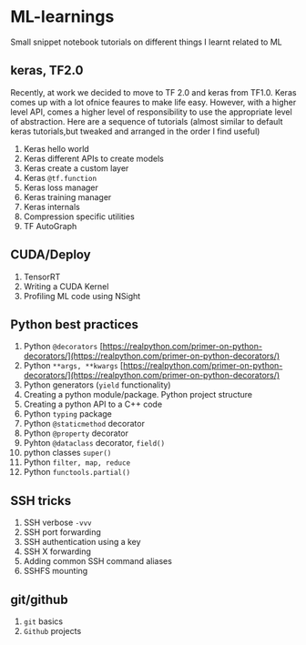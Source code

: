 # ML-learnings
Small snippet notebook tutorials on different things I learnt related to ML

## keras, TF2.0
Recently, at work we decided to move to TF 2.0 and keras from TF1.0. Keras comes up with a lot ofnice feaures to make life easy. However, with a higher level API, comes a higher level of responsibility to use the appropriate level of abstraction. Here are a sequence of tutorials (almost similar to default keras tutorials,but tweaked and arranged in the order I find useful) 

1. Keras hello world
2. Keras different APIs to create models
3. Keras create a custom layer
4. Keras `@tf.function`
5. Keras loss manager
6. Keras training manager
7. Keras internals
8. Compression specific utilities
9. TF AutoGraph


## CUDA/Deploy
1. TensorRT
2. Writing a CUDA Kernel
3. Profiling ML code using NSight

## Python best practices
1. Python `@decorators` [https://realpython.com/primer-on-python-decorators/](https://realpython.com/primer-on-python-decorators/)
2. Python `**args, **kwargs` [https://realpython.com/primer-on-python-decorators/](https://realpython.com/primer-on-python-decorators/)
3. Python generators (`yield` functionality)
4. Creating a python module/package. Python project structure
5. Creating a python API to a C++ code
6. Python `typing` package
7. Python `@staticmethod` decorator
8. Python `@property` decorator
9. Pyhton `@dataclass` decorator, `field()`
10. python classes `super()`
11. Python `filter, map, reduce`
12. Python `functools.partial()`

## SSH tricks
1. SSH verbose `-vvv`
2. SSH port forwarding
3. SSH authentication using a key
4. SSH X forwarding
5. Adding common SSH command aliases
6. SSHFS mounting

## git/github 
1. `git` basics
2. `Github` projects

